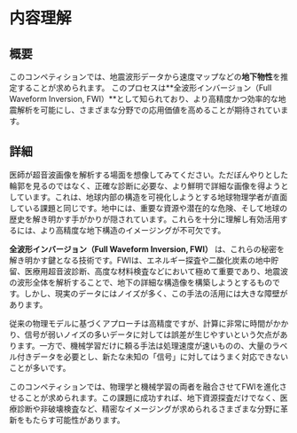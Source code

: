 # 内容理解
## 概要
このコンペティションでは、地震波形データから速度マップなどの**地下物性**を推定することが求められます。
このプロセスは\*\*全波形インバージョン（Full Waveform Inversion, FWI）\*\*として知られており、より高精度かつ効率的な地震解析を可能にし、さまざまな分野での応用価値を高めることが期待されています。


## 詳細
医師が超音波画像を解析する場面を想像してみてください。ただぼんやりとした輪郭を見るのではなく、正確な診断に必要な、より鮮明で詳細な画像を得ようとしています。これは、地球内部の構造を可視化しようとする地球物理学者が直面している課題と同じです。地中には、重要な資源や潜在的な危険、そして地球の歴史を解き明かす手がかりが隠されています。これらを十分に理解し有効活用するには、より高精度な地下構造のイメージングが不可欠です。

**全波形インバージョン（Full Waveform Inversion, FWI）** は、これらの秘密を解き明かす鍵となる技術です。FWIは、エネルギー探査や二酸化炭素の地中貯留、医療用超音波診断、高度な材料検査などにおいて極めて重要であり、地震波の波形全体を解析することで、地下の詳細な構造像を構築しようとするものです。しかし、現実のデータにはノイズが多く、この手法の活用には大きな障壁があります。

従来の物理モデルに基づくアプローチは高精度ですが、計算に非常に時間がかかり、信号が弱いノイズの多いデータに対しては誤差が生じやすいという欠点があります。一方で、機械学習だけに頼る手法は処理速度が速いものの、大量のラベル付きデータを必要とし、新たな未知の「信号」に対してはうまく対応できないことが多いです。

このコンペティションでは、物理学と機械学習の両者を融合させてFWIを進化させることが求められます。この課題に成功すれば、地下資源探査だけでなく、医療診断や非破壊検査など、精密なイメージングが求められるさまざまな分野に革新をもたらす可能性があります。
